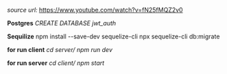 *source url:* https://www.youtube.com/watch?v=fN25fMQZ2v0

**Postgres**
*CREATE DATABASE jwt_auth*

**Sequilize**
npm install --save-dev sequelize-cli
npx sequelize-cli db:migrate

**for run client**
*cd server/
npm run dev*


**for run server**
*cd client/
npm start*